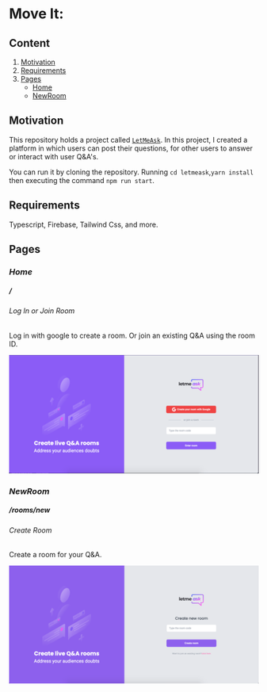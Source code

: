 # Move It:

## Content

1. [Motivation](#Motivation) 
2. [Requirements](#Requirements)
3. [Pages](#Pages)
    - [Home](#Home)
    - [NewRoom](#NewRoom)

## Motivation

This repository holds a project called [`LetMeAsk`](https://letmeask-it.vercel.app/). In this project, I created a platform in which users can post their questions, for other users to answer or interact with user Q&A's.

You can run it by cloning the repository. Running `cd letmeask`,`yarn install` then executing the command `npm run start`.

## Requirements

Typescript, Firebase, Tailwind Css, and more.

## Pages
### *Home*

##### /

###### Log In or Join Room

Log in with google to create a room. Or join an existing Q&A using the room ID.

<img src="./presentation/screenshotLanding.png" alt="screenshot of landing page UI"/>

### *NewRoom*

##### /rooms/new

###### Create Room

Create a room for your Q&A.

<img src="./presentation/screenshotNewRoom.png" alt="screenshot of new room page"/>




